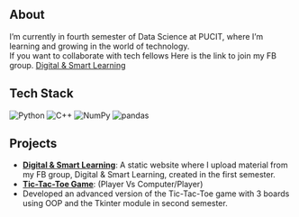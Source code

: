  

## About 
I’m currently in fourth semester of Data Science at PUCIT, where I’m learning and growing in the world of technology.<br> 
If you want to collaborate with tech fellows Here is the link to join my FB group. [Digital & Smart Learning](https://www.facebook.com/groups/digitalandsmartlearning)

## Tech Stack
![Python](https://img.shields.io/badge/-Python-3776AB?style=flat-square&logo=python&logoColor=white)
![C++](https://img.shields.io/badge/-C++-3776AB?style=flat-square&logo=c++&logoColor=white)
![NumPy](https://img.shields.io/badge/-NumPy-013243?style=flat-square&logo=numpy&logoColor=white)
![pandas](https://img.shields.io/badge/-pandas-150458?style=flat-square&logo=pandas&logoColor=white)

## Projects
- **[Digital & Smart Learning](https://github.com/your-repo-link)**: A static website where I upload material from my FB group, Digital & Smart Learning, created in the first semester.
- **[Tic-Tac-Toe Game](https://github.com/mahnraslam/Tic-Tac-Toe)**:
  (Player Vs Computer/Player)
-  Developed an advanced version of the Tic-Tac-Toe game with 3 boards using OOP and the Tkinter module in second semester.

<!--
**mahnraslam/mahnraslam** is a ✨ _special_ ✨ repository because its `README.md` (this file) appears on your GitHub profile

Here are some ideas to get you started:

- 🔭 I’m currently working on ...
- 🌱 I’m currently learning ...
- 👯 I’m looking to collaborate on ...
- 🤔 I’m looking for help with ...
- 💬 Ask me about ...
- 📫 How to reach me: ...
- 😄 Pronouns: ...
- ⚡ Fun fact: ...
-->
